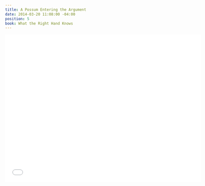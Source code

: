 ```yaml
---
title: A Possum Entering the Argument
date: 2014-03-20 11:08:00 -04:00
position: 5
book: What the Right Hand Knows
---
```


<iframe width="640" height="480" src="//www.youtube.com/embed/GLk-W6xUZHM?rel=0" frameborder="0" allowfullscreen></iframe>
